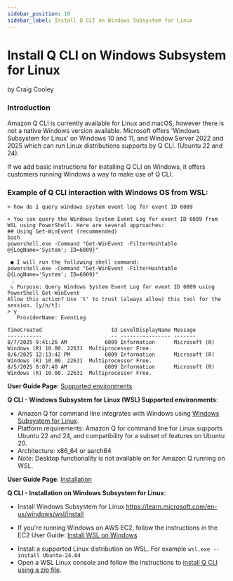 ```yaml
---
sidebar_position: 10
sidebar_label: Install Q CLI on Windows Subsystem for Linux
---
```


# Install Q CLI on Windows Subsystem for Linux
by Craig Cooley

### Introduction
 Amazon Q CLI is currently available for Linux and macOS, however there is not a native Windows version available. Microsoft offers 'Windows Subsystem for Linux' on Windows 10 and 11, and Window Server 2022 and 2025 which can run Linux distributions supports by Q CLI. (Ubuntu 22 and 24).

If we add basic instructions for installing Q CLI on Windows, it offers customers running Windows a way to make use of Q CLI.

### Example of Q CLI interaction with Windows OS from WSL:
```
> how do I query windows system event log for event ID 6009

> You can query the Windows System Event Log for event ID 6009 from WSL using PowerShell. Here are several approaches:
## Using Get-WinEvent (recommended)
bash
powershell.exe -Command "Get-WinEvent -FilterHashtable @{LogName='System'; ID=6009}"

 ● I will run the following shell command:
powershell.exe -Command "Get-WinEvent -FilterHashtable @{LogName='System'; ID=6009}"
 ⋮
 ↳ Purpose: Query Windows System Event Log for event ID 6009 using PowerShell Get-WinEvent
Allow this action? Use 't' to trust (always allow) this tool for the session. [y/n/t]:
> y
   ProviderName: EventLog

TimeCreated                      Id LevelDisplayName Message
-----------                      -- ---------------- -------
8/7/2025 9:41:26 AM            6009 Information      Microsoft (R) Windows (R) 10.00. 22631  Multiprocessor Free.
8/6/2025 12:13:42 PM           6009 Information      Microsoft (R) Windows (R) 10.00. 22631  Multiprocessor Free.
8/5/2025 8:07:40 AM            6009 Information      Microsoft (R) Windows (R) 10.00. 22631  Multiprocessor Free.
```

**User Guide Page**: [Supported environments](https://docs.aws.amazon.com/amazonq/latest/qdeveloper-ug/command-line-supported-envs.html)


**Q CLI - Windows Subsystem for Linux (WSL) Supported environments**:
- Amazon Q for command line integrates with Windows using [Windows Subsystem for Linux](https://learn.microsoft.com/en-us/windows/wsl/).
- Platform requirements: Amazon Q for command line for Linux supports Ubuntu 22 and 24, and compatibility for a subset of features on Ubuntu 20.
- Architecture: x86_64 or aarch64
- *Note*: Desktop functionality is not available on for Amazon Q running on WSL.

**User Guide Page**: [Installation](https://docs.aws.amazon.com/amazonq/latest/qdeveloper-ug/command-line-installing.html)


**Q CLI - Installation on Windows Subsystem for Linux**:
- Install Windows Subsystem for Linux https://learn.microsoft.com/en-us/windows/wsl/install
* If you're running Windows on AWS EC2, follow the instructions in the EC2 User Guide: [Install WSL on Windows](https://docs.aws.amazon.com/AWSEC2/latest/UserGuide/install-wsl-on-ec2-windows-instance.html)
- Install a supported Linux distribution on WSL. For example `wsl.exe --install Ubuntu-24.04`
- Open a WSL Linux console and follow the instructions to [install Q CLI using a zip file](https://docs.aws.amazon.com/amazonq/latest/qdeveloper-ug/command-line-installing-ssh-setup-autocomplete.html).